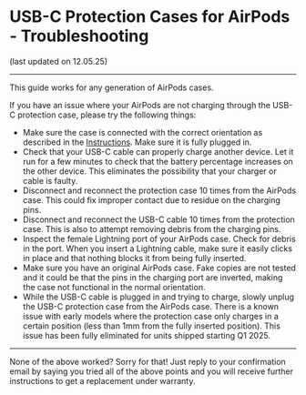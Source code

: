 # USB-C Protection Cases for AirPods - Troubleshooting
(last updated on 12.05.25)
___

This guide works for any generation of AirPods cases. 

If you have an issue where your AirPods are not charging through the USB-C protection case, please try the following things:

- Make sure the case is connected with the correct orientation as described in the [Instructions](instructions.md). Make sure it is fully plugged in.
- Check that your USB-C cable can properly charge another device. Let it run for a few minutes to check that the battery percentage increases on the other device. This eliminates the possibility that your charger or cable is faulty. 
- Disconnect and reconnect the protection case 10 times from the AirPods case. This could fix improper contact due to residue on the charging pins. 
- Disconnect and reconnect the USB-C cable 10 times from the protection case. This is also to attempt removing debris from the charging pins. 
- Inspect the female Lightning port of your AirPods case. Check for debris in the port. When you insert a Lightning cable, make sure it easily clicks in place and that nothing blocks it from being fully inserted.
- Make sure you have an original AirPods case. Fake copies are not tested and it could be that the pins in the charging port are inverted, making the case not functional in the normal orientation.
- While the USB-C cable is plugged in and trying to charge, slowly unplug the USB-C protection case from the AirPods case. There is a known issue with early models where the protection case only charges in a certain position (less than 1mm from the fully inserted position). This issue has been fully eliminated for units shipped starting Q1 2025. 

___

None of the above worked? Sorry for that! Just reply to your confirmation email by saying you tried all of the above points and you will receive further instructions to get a replacement under warranty.